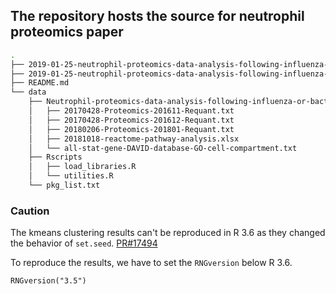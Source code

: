 ## The repository hosts the source for neutrophil proteomics paper

```bash
.
├── 2019-01-25-neutrophil-proteomics-data-analysis-following-influenza-or-bacterial-infection.html
├── 2019-01-25-neutrophil-proteomics-data-analysis-following-influenza-or-bacterial-infection.rmd
├── README.md
└── data
    ├── Neutrophil-proteomics-data-analysis-following-influenza-or-bacterial-infection
    │   ├── 20170428-Proteomics-201611-Requant.txt
    │   ├── 20170428-Proteomics-201612-Requant.txt
    │   ├── 20180206-Proteomics-201801-Requant.txt
    │   ├── 20181018-reactome-pathway-analysis.xlsx
    │   └── all-stat-gene-DAVID-database-GO-cell-compartment.txt
    ├── Rscripts
    │   ├── load_libraries.R
    │   └── utilities.R
    └── pkg_list.txt
```

### Caution
The kmeans clustering results can't be reproduced in R 3.6 as they changed the behavior of `set.seed`. [PR#17494](https://bugs.r-project.org/bugzilla/show_bug.cgi?id=17494) 

To reproduce the results, we have to set the `RNGversion` below R 3.6.

```
RNGversion("3.5")
```